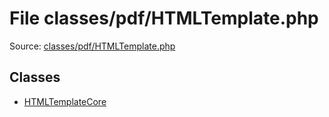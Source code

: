 File classes/pdf/HTMLTemplate.php
=========

Source: [classes/pdf/HTMLTemplate.php](https://github.com/PrestaShop/PrestaShop/blob/1.6.1.1/classes/pdf/HTMLTemplate.php)


Classes
-------

* [HTMLTemplateCore](class.HTMLTemplateCore.md)

